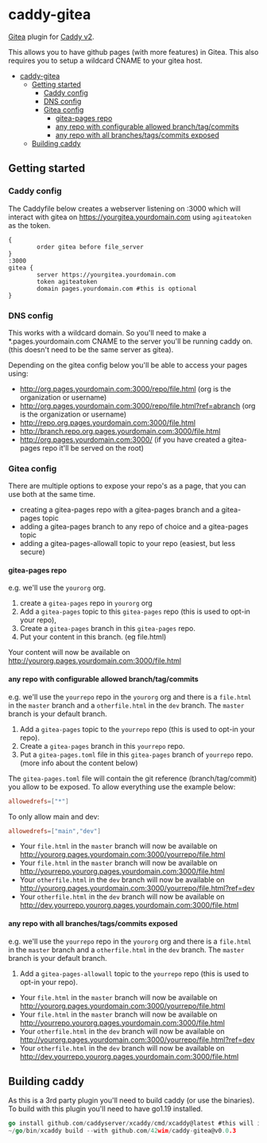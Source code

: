 # caddy-gitea

[Gitea](https://gitea.io) plugin for [Caddy v2](https://github.com/caddyserver/caddy).

This allows you to have github pages (with more features) in Gitea.
This also requires you to setup a wildcard CNAME to your gitea host.


<!-- TOC -->

- [caddy-gitea](#caddy-gitea)
    - [Getting started](#getting-started)
        - [Caddy config](#caddy-config)
        - [DNS config](#dns-config)
        - [Gitea config](#gitea-config)
            - [gitea-pages repo](#gitea-pages-repo)
            - [any repo with configurable allowed branch/tag/commits](#any-repo-with-configurable-allowed-branchtagcommits)
            - [any repo with all branches/tags/commits exposed](#any-repo-with-all-branchestagscommits-exposed)
    - [Building caddy](#building-caddy)

<!-- /TOC -->

## Getting started

### Caddy config

The Caddyfile below creates a webserver listening on :3000 which will interact with gitea on <https://yourgitea.yourdomain.com> using `agiteatoken` as the token.

```Caddyfile
{
        order gitea before file_server
}
:3000
gitea {
        server https://yourgitea.yourdomain.com
        token agiteatoken
        domain pages.yourdomain.com #this is optional
}
```

### DNS config

This works with a wildcard domain. So you'll need to make a *.pages.yourdomain.com CNAME to the server you'll be running caddy on.
(this doesn't need to be the same server as gitea).

Depending on the gitea config below you'll be able to access your pages using:

- <http://org.pages.yourdomain.com:3000/repo/file.html> (org is the organization or username)
- <http://org.pages.yourdomain.com:3000/repo/file.html?ref=abranch> (org is the organization or username)
- <http://repo.org.pages.yourdomain.com:3000/file.html>
- <http://branch.repo.org.pages.yourdomain.com:3000/file.html>
- <http://org.pages.yourdomain.com:3000/> (if you have created a gitea-pages repo it'll be served on the root)

### Gitea config

There are multiple options to expose your repo's as a page, that you can use both at the same time.

- creating a gitea-pages repo with a gitea-pages branch and a gitea-pages topic
- adding a gitea-pages branch to any repo of choice and a gitea-pages topic
- adding a gitea-pages-allowall topic to your repo (easiest, but less secure)

#### gitea-pages repo

e.g. we'll use the `yourorg` org.

1. create a `gitea-pages` repo in `yourorg` org
2. Add a `gitea-pages` topic to this `gitea-pages` repo (this is used to opt-in your repo),
3. Create a `gitea-pages` branch in this `gitea-pages` repo.
4. Put your content in this branch. (eg file.html)

Your content will now be available on <http://yourorg.pages.yourdomain.com:3000/file.html>

#### any repo with configurable allowed branch/tag/commits

e.g. we'll use the `yourrepo` repo in the `yourorg` org and there is a `file.html` in the `master` branch and a `otherfile.html` in the `dev` branch. The `master` branch is your default branch.

1. Add a `gitea-pages` topic to the `yourrepo` repo (this is used to opt-in your repo).
2. Create a `gitea-pages` branch in this `yourrepo` repo.
3. Put a `gitea-pages.toml` file in this `gitea-pages` branch of `yourrepo` repo. (more info about the content below)

The `gitea-pages.toml` file will contain the git reference (branch/tag/commit) you allow to be exposed.
To allow everything use the example below:

```toml
allowedrefs=["*"]
```

To only allow main and dev:

```toml
allowedrefs=["main","dev"]
```

- Your `file.html` in the `master` branch will now be available on <http://yourorg.pages.yourdomain.com:3000/yourrepo/file.html>
- Your `file.html` in the `master` branch will now be available on <http://yourrepo.yourorg.pages.yourdomain.com:3000/file.html>
- Your `otherfile.html` in the `dev` branch will now be available on <http://yourorg.pages.yourdomain.com:3000/yourrepo/file.html?ref=dev>
- Your `otherfile.html` in the `dev` branch will now be available on <http://dev.yourrepo.yourorg.pages.yourdomain.com:3000/file.html>

#### any repo with all branches/tags/commits exposed

e.g. we'll use the `yourrepo` repo in the `yourorg` org and there is a `file.html` in the `master` branch and a `otherfile.html` in the `dev` branch. The `master` branch is your default branch.

1. Add a `gitea-pages-allowall` topic to the `yourrepo` repo (this is used to opt-in your repo).

- Your `file.html` in the `master` branch will now be available on <http://yourorg.pages.yourdomain.com:3000/yourrepo/file.html>
- Your `file.html` in the `master` branch will now be available on <http://yourrepo.yourorg.pages.yourdomain.com:3000/file.html>
- Your `otherfile.html` in the `dev` branch will now be available on <http://yourorg.pages.yourdomain.com:3000/yourrepo/file.html?ref=dev>
- Your `otherfile.html` in the `dev` branch will now be available on <http://dev.yourrepo.yourorg.pages.yourdomain.com:3000/file.html>

## Building caddy

As this is a 3rd party plugin you'll need to build caddy (or use the binaries).
To build with this plugin you'll need to have go1.19 installed.

```go
go install github.com/caddyserver/xcaddy/cmd/xcaddy@latest #this will install xcaddy in ~/go/bin
~/go/bin/xcaddy build --with github.com/42wim/caddy-gitea@v0.0.3
```
